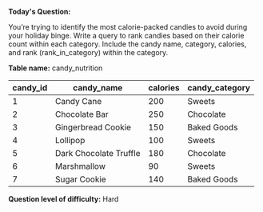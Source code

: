 **Today's Question:**

You’re trying to identify the most calorie-packed candies to avoid during your holiday binge. Write a query to rank candies based on their calorie count within each category. Include the candy name, category, calories, and rank (rank_in_category) within the category.

**Table name:** candy_nutrition

| candy_id | candy_name              | calories | candy_category   |
|----------|-------------------------|----------|------------------|
| 1        | Candy Cane              | 200      | Sweets           |
| 2        | Chocolate Bar           | 250      | Chocolate        |
| 3        | Gingerbread Cookie      | 150      | Baked Goods      |
| 4        | Lollipop                | 100      | Sweets           |
| 5        | Dark Chocolate Truffle  | 180      | Chocolate        |
| 6        | Marshmallow             | 90       | Sweets           |
| 7        | Sugar Cookie            | 140      | Baked Goods      |

**Question level of difficulty:**
Hard
